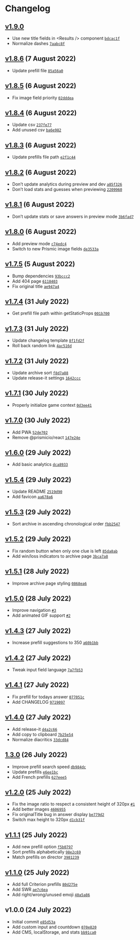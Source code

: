 # Changelog

## [v1.9.0](https://github.com/skilar/snapszhot/compare/v1.8.6...v1.9.0)

-   Use new title fields in &lt;Results /&gt; component [`bdcac1f`](https://github.com/skilar/snapszhot/commit/bdcac1f9f8feedc62daa2811a961fb6fcb760c75)
-   Normalize dashes [`7aabc8f`](https://github.com/skilar/snapszhot/commit/7aabc8f6aaa1357db92b2cdf0cee1c2fb924641a)

## [v1.8.6](https://github.com/skilar/snapszhot/compare/v1.8.5...v1.8.6) (7 August 2022)

-   Update prefill file [`85a56a0`](https://github.com/skilar/snapszhot/commit/85a56a005dfdd9f00df5201adb93caf934c1b3e3)

## [v1.8.5](https://github.com/skilar/snapszhot/compare/v1.8.4...v1.8.5) (6 August 2022)

-   Fix image field priority [`02dddea`](https://github.com/skilar/snapszhot/commit/02dddeadcee719a376f357644f98f1ea727d0bd3)

## [v1.8.4](https://github.com/skilar/snapszhot/compare/v1.8.3...v1.8.4) (6 August 2022)

-   Update csv [`237fe77`](https://github.com/skilar/snapszhot/commit/237fe770246a2e6d061aab3f4f30aeb0cbb96a67)
-   Add unused csv [`ba6e982`](https://github.com/skilar/snapszhot/commit/ba6e982491676091ba734fc124f111ec66b81c75)

## [v1.8.3](https://github.com/skilar/snapszhot/compare/v1.8.2...v1.8.3) (6 August 2022)

-   Update prefills file path [`e2f1c44`](https://github.com/skilar/snapszhot/commit/e2f1c44ee84ff92dd85d779802a6f6da4315b68e)

## [v1.8.2](https://github.com/skilar/snapszhot/compare/v1.8.1...v1.8.2) (6 August 2022)

-   Don’t update analytics during preview and dev [`a85f326`](https://github.com/skilar/snapszhot/commit/a85f326d83b3f83f7d432c41e3437c442416ec61)
-   Don’t load stats and guesses when previewing [`2209960`](https://github.com/skilar/snapszhot/commit/2209960e5b49c8a6383ff5a4aadbbe0a5ea3f529)

## [v1.8.1](https://github.com/skilar/snapszhot/compare/v1.8.0...v1.8.1) (6 August 2022)

-   Don’t update stats or save answers in preview mode [`3b6fad7`](https://github.com/skilar/snapszhot/commit/3b6fad769a27e80ef852dd0edf6bbef27487a5da)

## [v1.8.0](https://github.com/skilar/snapszhot/compare/v1.7.5...v1.8.0) (6 August 2022)

-   Add preview mode [`c74edc4`](https://github.com/skilar/snapszhot/commit/c74edc43e3e61a3f1bc98a658b893f4fa65a6096)
-   Switch to new Prismic image fields [`de3533a`](https://github.com/skilar/snapszhot/commit/de3533a8422332f29cbaad7d0cff10f777210592)

## [v1.7.5](https://github.com/skilar/snapszhot/compare/v1.7.4...v1.7.5) (5 August 2022)

-   Bump dependencies [`93bccc2`](https://github.com/skilar/snapszhot/commit/93bccc2dc024cf000df4060172706e996c085a13)
-   Add 404 page [`6118403`](https://github.com/skilar/snapszhot/commit/611840352c2c99b5bb3b8225ab5b25de82819b4b)
-   Fix original title [`ae947a4`](https://github.com/skilar/snapszhot/commit/ae947a4f165f3974f54361f9d9c948134190fa94)

## [v1.7.4](https://github.com/skilar/snapszhot/compare/v1.7.3...v1.7.4) (31 July 2022)

-   Get prefill file path within getStaticProps [`001b700`](https://github.com/skilar/snapszhot/commit/001b700b2da2a35769158c494de574aacf5c4cfa)

## [v1.7.3](https://github.com/skilar/snapszhot/compare/v1.7.2...v1.7.3) (31 July 2022)

-   Update changelog template [`8f1fd2f`](https://github.com/skilar/snapszhot/commit/8f1fd2f172e832714058f63dc4b68a5739b1f907)
-   Roll back random link [`4ac516d`](https://github.com/skilar/snapszhot/commit/4ac516d8e9f1c08ee489dba7acc29ed91a9f6b37)

## [v1.7.2](https://github.com/skilar/snapszhot/compare/v1.7.1...v1.7.2) (31 July 2022)

-   Update archive sort [`f8d7a88`](https://github.com/skilar/snapszhot/commit/f8d7a8802d89db1863fe9693ee81327f73102783)
-   Update release-it settings [`1642ccc`](https://github.com/skilar/snapszhot/commit/1642ccc7a86c3a73e40ee7fd9de62548ff4cc626)

## [v1.7.1](https://github.com/skilar/snapszhot/compare/v1.7.0...v1.7.1) (30 July 2022)

-   Properly initialize game context [`0d3ee41`](https://github.com/skilar/snapszhot/commit/0d3ee41b790a671cf1b7c6fa00bc695e54c46337)

## [v1.7.0](https://github.com/skilar/snapszhot/compare/v1.6.0...v1.7.0) (30 July 2022)

-   Add PWA [`52de702`](https://github.com/skilar/snapszhot/commit/52de702dd0081f2c5ec9a295120df90ef05896c3)
-   Remove @prismicio/react [`147e24e`](https://github.com/skilar/snapszhot/commit/147e24ead7ba6a982517dc850985bc39e21b8e5d)

## [v1.6.0](https://github.com/skilar/snapszhot/compare/v1.5.4...v1.6.0) (29 July 2022)

-   Add basic analytics [`dca8933`](https://github.com/skilar/snapszhot/commit/dca8933e3d779a519beb788662b0d8861303d437)

## [v1.5.4](https://github.com/skilar/snapszhot/compare/v1.5.3...v1.5.4) (29 July 2022)

-   Update README [`2519d90`](https://github.com/skilar/snapszhot/commit/2519d90602967aa17137b9c194d21a723db21422)
-   Add favicon [`aa678a6`](https://github.com/skilar/snapszhot/commit/aa678a66265419142e93b57c59c5ee63ee5c57cf)

## [v1.5.3](https://github.com/skilar/snapszhot/compare/v1.5.2...v1.5.3) (29 July 2022)

-   Sort archive in ascending chronological order [`fbb2547`](https://github.com/skilar/snapszhot/commit/fbb25472de63a1dbf445dc236e48a83ab6a8b6d2)

## [v1.5.2](https://github.com/skilar/snapszhot/compare/v1.5.1...v1.5.2) (29 July 2022)

-   Fix random button when only one clue is left [`85da8ab`](https://github.com/skilar/snapszhot/commit/85da8ab987c5c1c187e0a015fe3c266a9a2738e7)
-   Add win/loss indicators to archive page [`3bca7a8`](https://github.com/skilar/snapszhot/commit/3bca7a8d392b49e9769cd6dba87e2edcf52969cc)

## [v1.5.1](https://github.com/skilar/snapszhot/compare/v1.5.0...v1.5.1) (28 July 2022)

-   Improve archive page styling [`0868ea6`](https://github.com/skilar/snapszhot/commit/0868ea67aefa08c5e4df8d71b9d1a3aa3cdedba9)

## [v1.5.0](https://github.com/skilar/snapszhot/compare/v1.4.3...v1.5.0) (28 July 2022)

-   Improve navigation [`#3`](https://github.com/skilar/snapszhot/pull/3)
-   Add animated GIF support [`#2`](https://github.com/skilar/snapszhot/pull/2)

## [v1.4.3](https://github.com/skilar/snapszhot/compare/v1.4.2...v1.4.3) (27 July 2022)

-   Increase prefill suggestions to 350 [`a60b1bb`](https://github.com/skilar/snapszhot/commit/a60b1bbf36934d28f2b4e007ebb52d5dcbfcee25)

## [v1.4.2](https://github.com/skilar/snapszhot/compare/v1.4.1...v1.4.2) (27 July 2022)

-   Tweak input field language [`7a7fb53`](https://github.com/skilar/snapszhot/commit/7a7fb53f71e75a98b622d1b6c58702eeff1201b3)

## [v1.4.1](https://github.com/skilar/snapszhot/compare/v1.4.0...v1.4.1) (27 July 2022)

-   Fix prefill for todays answer [`077051c`](https://github.com/skilar/snapszhot/commit/077051c0f88c0d89d5b5c8bb27a7be25e603deee)
-   Add CHANGELOG [`9719097`](https://github.com/skilar/snapszhot/commit/9719097e22b381d52fcd5d0a6abcc59efede75de)

## [v1.4.0](https://github.com/skilar/snapszhot/compare/1.3.0...v1.4.0) (27 July 2022)

-   Add release-it [`d4a2c66`](https://github.com/skilar/snapszhot/commit/d4a2c66d8371f739251b0a6f2a0eaaacf50d62a3)
-   Add copy to clipboard [`7b25e54`](https://github.com/skilar/snapszhot/commit/7b25e543f1cfdda6b251fc90af6f6808d394f1b6)
-   Normalize diacritics [`33dcd84`](https://github.com/skilar/snapszhot/commit/33dcd845991b5bb21ed61e1d8eb95fbf3c94cd76)

## [1.3.0](https://github.com/skilar/snapszhot/compare/v1.2.0...1.3.0) (26 July 2022)

-   Improve prefill search speed [`db984dc`](https://github.com/skilar/snapszhot/commit/db984dccb9354dd1eecc0140ee1b642e8fb8f430)
-   Update prefills [`e6ee1bc`](https://github.com/skilar/snapszhot/commit/e6ee1bc0f697f2b7337ae3315690aea670acfa78)
-   Add French prefills [`627eee5`](https://github.com/skilar/snapszhot/commit/627eee53eb0f7633ef0c91ade8381291d9b516c9)

## [v1.2.0](https://github.com/skilar/snapszhot/compare/v1.1.1...v1.2.0) (25 July 2022)

-   Fix the image ratio to respect a consistent height of 320px [`#1`](https://github.com/skilar/snapszhot/pull/1)
-   Add better images [`4606955`](https://github.com/skilar/snapszhot/commit/4606955e8061c3e0192c3d48a067045292c7ae47)
-   Fix originalTitle bug in answer display [`be779d2`](https://github.com/skilar/snapszhot/commit/be779d2f126b6be274e064b4bb0c3f055a1f697e)
-   Switch max height to 320px [`d1cb31f`](https://github.com/skilar/snapszhot/commit/d1cb31f05774ca2c91443bba75be1dffd31e1295)

## [v1.1.1](https://github.com/skilar/snapszhot/compare/v1.1.0...v1.1.1) (25 July 2022)

-   Add new prefill option [`f5b0797`](https://github.com/skilar/snapszhot/commit/f5b07978d544229b7c214c1c264201df758a44e3)
-   Sort prefills alphabetically [`98e2c69`](https://github.com/skilar/snapszhot/commit/98e2c69c767b0114d21bff204ad381c9b8435a89)
-   Match prefills on director [`3981239`](https://github.com/skilar/snapszhot/commit/3981239f8bdc11d40d62bb4363dfb537c44c99ac)

## [v1.1.0](https://github.com/skilar/snapszhot/compare/v1.0.0...v1.1.0) (25 July 2022)

-   Add full Criterion prefills [`80d275e`](https://github.com/skilar/snapszhot/commit/80d275ead837fd5857a3a8cdf1db1411c858d5b0)
-   Add SWR [`ae7c6ea`](https://github.com/skilar/snapszhot/commit/ae7c6ead3f32a3675596e4be939626e635f1708c)
-   Add right/wrong/unused emoji [`40a5a86`](https://github.com/skilar/snapszhot/commit/40a5a865187303ba1fa9b269483c9ce924568074)

## v1.0.0 (24 July 2022)

-   Initial commit [`e85d53a`](https://github.com/skilar/snapszhot/commit/e85d53a58c1eb5466944838b6c07a50e5429ae5c)
-   Add custom input and countdown [`070e820`](https://github.com/skilar/snapszhot/commit/070e82066e54a051df6f212d01a85ee68b4cc03b)
-   Add CMS, localStorage, and stats [`bb91ca0`](https://github.com/skilar/snapszhot/commit/bb91ca0577f6817e3e5390548c87623c2975f12e)
